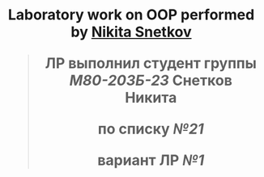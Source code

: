<h1 align="center">Laboratory work on OOP performed by <a href="https://t.me/s4pfir" target="_blank">Nikita Snetkov</a> 


  
>**ЛР выполнил студент группы ***М80-203Б-23*** Снетков Никита**
>
>**по списку ***№21*****
>
>**вариант ЛР ***№1*****

